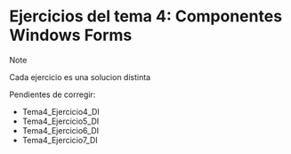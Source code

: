 # Ejercicios del tema 4: Componentes Windows Forms
> [!NOTE]
> Cada ejercicio es una solucion distinta

Pendientes de corregir:
  * Tema4_Ejercicio4_DI
  * Tema4_Ejercicio5_DI
  * Tema4_Ejercicio6_DI
  * Tema4_Ejercicio7_DI
